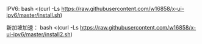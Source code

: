 IPV6:
 bash <(curl -Ls https://raw.githubusercontent.com/w16858/x-ui-ipv6/master/install.sh)


新加坡加速：
bash <(curl -Ls https://raw.githubusercontent.com/w16858/x-ui-ipv6/master/install2.sh)
